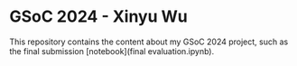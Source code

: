 # GSoC 2024 - Xinyu Wu

This repository contains the content about my GSoC 2024 project, such as the final submission [notebook](final evaluation.ipynb).
